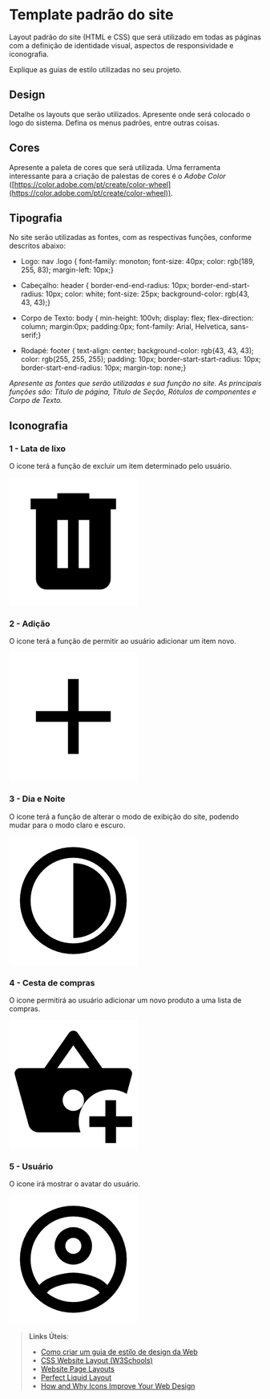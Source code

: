 # Template padrão do site

Layout padrão do site (HTML e CSS) que será utilizado em todas as páginas com a definição de identidade visual, aspectos de responsividade e iconografia.

Explique as guias de estilo utilizadas no seu projeto.

## Design

Detalhe os layouts que serão utilizados. Apresente onde será colocado o logo do sistema. Defina os menus padrões, entre outras coisas.


## Cores

Apresente a paleta de cores que será utilizada. Uma ferramenta interessante para a criação de palestas de cores é o *Adobe Color* ([https://color.adobe.com/pt/create/color-wheel](https://color.adobe.com/pt/create/color-wheel)).


## Tipografia

No site serão utilizadas as fontes, com as respectivas funções, conforme descritos abaixo:

- Logo:
nav .logo {
  font-family: monoton;
  font-size: 40px;
  color: rgb(189, 255, 83);
  margin-left: 10px;}

- Cabeçalho:
header {
  border-end-end-radius: 10px;
  border-end-start-radius: 10px;
  color: white;
  font-size: 25px;
  background-color: rgb(43, 43, 43);}

- Corpo de Texto:
body {
  min-height: 100vh;
  display: flex;
  flex-direction: column;
  margin:0px;
  padding:0px;
  font-family: Arial, Helvetica, sans-serif;}

- Rodapé:
footer {
  text-align: center;
  background-color: rgb(43, 43, 43);
  color: rgb(255, 255, 255);
  padding: 10px;
  border-start-start-radius: 10px;
  border-start-end-radius: 10px;
  margin-top: none;}

*Apresente as fontes que serão utilizadas e sua função no site. As principais funções são: Título de página, Título de Seção, Rótulos de componentes e Corpo de Texto.*


## Iconografia

### 1 - Lata de lixo

O icone terá a função de excluir um item determinado pelo usuário.

![Exemplo de Iconografia](https://raw.githubusercontent.com/ICEI-PUC-Minas-PMV-SI/pmv-si-2023-1-e1-proj-web-t1-compras-do-mes/main/docs/img/Icons/trash-can.png)


### 2 - Adição

O icone terá a função de permitir ao usuário adicionar um item novo.

![Exemplo de Iconografia](https://raw.githubusercontent.com/ICEI-PUC-Minas-PMV-SI/pmv-si-2023-1-e1-proj-web-t1-compras-do-mes/main/docs/img/Icons/plus.png)


### 3 - Dia e Noite

O icone terá a função de alterar o modo de exibição do site, podendo mudar para o modo claro e escuro.

![Exemplo de Iconografia](https://raw.githubusercontent.com/ICEI-PUC-Minas-PMV-SI/pmv-si-2023-1-e1-proj-web-t1-compras-do-mes/main/docs/img/Icons/circle-slice-4.png)


### 4 - Cesta de compras

O icone permitirá ao usuário adicionar um novo produto a uma lista de compras.

![Exemplo de Iconografia](https://raw.githubusercontent.com/ICEI-PUC-Minas-PMV-SI/pmv-si-2023-1-e1-proj-web-t1-compras-do-mes/main/docs/img/Icons/basket-plus.png)


### 5 - Usuário

O icone irá mostrar o avatar do usuário.

![Exemplo de Iconografia](https://raw.githubusercontent.com/ICEI-PUC-Minas-PMV-SI/pmv-si-2023-1-e1-proj-web-t1-compras-do-mes/main/docs/img/Icons/account-circle-outline.png)

> **Links Úteis**:
>
> -  [Como criar um guia de estilo de design da Web](https://edrodrigues.com.br/blog/como-criar-um-guia-de-estilo-de-design-da-web/#)
> - [CSS Website Layout (W3Schools)](https://www.w3schools.com/css/css_website_layout.asp)
> - [Website Page Layouts](http://www.cellbiol.com/bioinformatics_web_development/chapter-3-your-first-web-page-learning-html-and-css/website-page-layouts/)
> - [Perfect Liquid Layout](https://matthewjamestaylor.com/perfect-liquid-layouts)
> - [How and Why Icons Improve Your Web Design](https://usabilla.com/blog/how-and-why-icons-improve-you-web-design/)